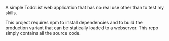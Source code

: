 A simple TodoList web application that has no real use other than to test my skills.

This project requires npm to install dependencies and to build the production variant that can be statically loaded to a webserver.
This repo simply contains all the source code.
